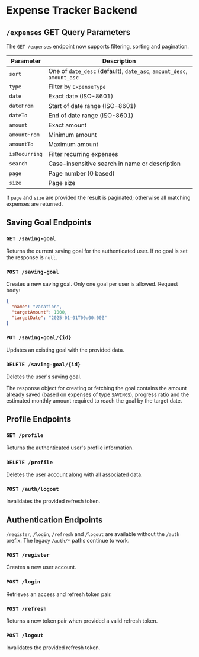 # Expense Tracker Backend

## `/expenses` GET Query Parameters

The `GET /expenses` endpoint now supports filtering, sorting and pagination.

| Parameter      | Description                                                     |
|---------------|-----------------------------------------------------------------|
| `sort`        | One of `date_desc` (default), `date_asc`, `amount_desc`, `amount_asc` |
| `type`        | Filter by `ExpenseType`                                          |
| `date`        | Exact date (ISO-8601)                                            |
| `dateFrom`    | Start of date range (ISO-8601)                                   |
| `dateTo`      | End of date range (ISO-8601)                                     |
| `amount`      | Exact amount                                                     |
| `amountFrom`  | Minimum amount                                                   |
| `amountTo`    | Maximum amount                                                   |
| `isRecurring` | Filter recurring expenses                                        |
| `search`      | Case-insensitive search in name or description                   |
| `page`        | Page number (0 based)                                            |
| `size`        | Page size                                                        |

If `page` and `size` are provided the result is paginated; otherwise all
matching expenses are returned.

## Saving Goal Endpoints

### `GET /saving-goal`
Returns the current saving goal for the authenticated user. If no goal is set the response is `null`.

### `POST /saving-goal`
Creates a new saving goal. Only one goal per user is allowed.
Request body:
```json
{
  "name": "Vacation",
  "targetAmount": 1000,
  "targetDate": "2025-01-01T00:00:00Z"
}
```

### `PUT /saving-goal/{id}`
Updates an existing goal with the provided data.

### `DELETE /saving-goal/{id}`
Deletes the user's saving goal.

The response object for creating or fetching the goal contains the amount already saved (based on expenses of type `SAVINGS`), progress ratio and the estimated monthly amount required to reach the goal by the target date.

## Profile Endpoints

### `GET /profile`
Returns the authenticated user's profile information.

### `DELETE /profile`
Deletes the user account along with all associated data.

### `POST /auth/logout`
Invalidates the provided refresh token.

## Authentication Endpoints

`/register`, `/login`, `/refresh` and `/logout` are available without the `/auth` prefix.
The legacy `/auth/*` paths continue to work.

### `POST /register`
Creates a new user account.

### `POST /login`
Retrieves an access and refresh token pair.

### `POST /refresh`
Returns a new token pair when provided a valid refresh token.

### `POST /logout`
Invalidates the provided refresh token.
